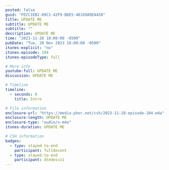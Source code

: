 ```yaml
---
posted: false
guid: "FECC1EB2-09C1-42F9-B6E5-48169A9EA458"
title: UPDATE ME
subtitle: UPDATE ME
subtitle: ""
description: UPDATE ME 
time: "2023-11-28 18:00:00 -0500"
pubDate: "Tue, 28 Nov 2023 18:00:00 -0500"
itunes-explicit: "no"
itunes-episode: 104
itunes-episodeType: full

# More info
youtube-full: UPDATE ME
discussion: UPDATE ME

# Timeline
timeline:
  - seconds: 0
    title: Intro

# File information
enclosure-url: "https://media.phor.net/csh/2023-11-28-episode-104.m4a"
enclosure-length: UPDATE ME
enclosure-type: "audio/x-m4a"
itunes-duration: UPDATE ME

# CSH information
badges:
  - type: stayed-to-end
    participant: fulldecent
  - type: stayed-to-end
    participant: dtedesco1
---
```

